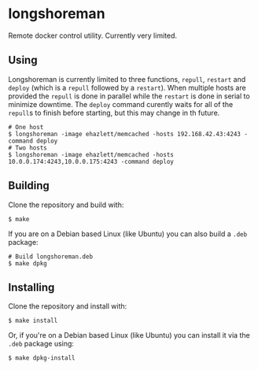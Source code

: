 longshoreman
============

Remote docker control utility. Currently very limited.

## Using

Longshoreman is currently limited to three functions, `repull`,
`restart` and `deploy` (which is a `repull` followed by a `restart`).  When
multiple hosts are provided the `repull` is done in parallel while the
`restart` is done in serial to minimize downtime. The `deploy` command
curently waits for all of the `repull`s to finish before starting, but this
may change in th future.

```
# One host
$ longshoreman -image ehazlett/memcached -hosts 192.168.42.43:4243 -command deploy
# Two hosts
$ longshoreman -image ehazlett/memcached -hosts 10.0.0.174:4243,10.0.0.175:4243 -command deploy
```

## Building

Clone the repository and build with:

    $ make

If you are on a Debian based Linux (like Ubuntu) you can also build a `.deb` package:

    # Build longshoreman.deb
    $ make dpkg

## Installing

Clone the repository and install with:

    $ make install

Or, if you're on a Debian based Linux (like Ubuntu) you can install it
via the `.deb` package using:

    $ make dpkg-install
